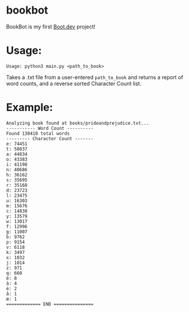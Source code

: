 # bookbot

BookBot is my first [Boot.dev](https://www.boot.dev) project!

# Usage:
`Usage: python3 main.py <path_to_book>`

Takes a .txt file from a user-entered `path_to_book` and returns a report of word counts, and a reverse sorted Character Count list.

# Example:
```============ BOOKBOT ============
Analyzing book found at books/prideandprejudice.txt...
----------- Word Count ----------
Found 130410 total words
--------- Character Count -------
e: 74451
t: 50837
a: 44834
o: 43383
i: 41198
n: 40686
h: 36162
s: 35695
r: 35168
d: 23723
l: 23475
u: 16303
m: 15676
c: 14838
y: 13579
w: 13017
f: 12996
g: 11007
b: 9762
p: 9154
v: 6118
k: 3497
x: 1032
j: 1014
z: 971
q: 660
ê: 8
à: 4
é: 2
â: 1
œ: 1
============= END ===============
